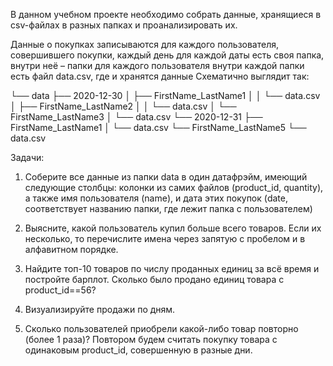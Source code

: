 В данном учебном проекте необходимо собрать данные, хранящиеся в csv-файлах в разных папках и проанализировать их.

Данные о покупках записываются для каждого пользователя, совершившего покупки, каждый день для каждой даты есть своя папка, внутри неё – папки для каждого пользователя внутри каждой папки есть файл data.csv, где и хранятся данные 
Схематично выглядит так:

 └── data
   ├── 2020-12-30
   │  ├── FirstName_LastName1
   │  │   └── data.csv
   │  ├── FirstName_LastName2
   │  │   └── data.csv
   │  └── FirstName_LastName3
   │      └── data.csv
   └── 2020-12-31
      ├── FirstName_LastName1
      │   └── data.csv
      └── FirstName_LastName5
          └── data.csv
          
Задачи:

1) Соберите все данные из папки data в один датафрэйм, имеющий следующие столбцы: колонки из самих файлов (product_id, quantity), а также имя пользователя (name), и дата этих покупок (date, соответствует названию папки, где лежит папка с пользователем)

2) Выясните, какой пользователь купил больше всего товаров. Если их несколько, то перечислите имена через запятую с пробелом и в алфавитном порядке.

3) Найдите топ-10 товаров по числу проданных единиц за всё время и постройте барплот. Сколько было продано единиц товара с product_id==56?

4) Визуализируйте продажи по дням.

5) Сколько пользователей приобрели какой-либо товар повторно (более 1 раза)? Повтором будем считать покупку товара с одинаковым product_id, совершенную в разные дни. 